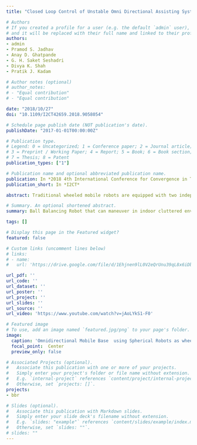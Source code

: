```yaml
---
title: "Closed Loop Control of Unstable Omni Directional Assisting System"

# Authors
# If you created a profile for a user (e.g. the default `admin` user), write the username (folder name) here 
# and it will be replaced with their full name and linked to their profile.
authors:
- admin
- Pramod S. Jadhav
- Anay D. Ghatpande
- G. H. Saket Seshadri
- Divya K. Shah
- Pratik J. Kadam

# Author notes (optional)
# author_notes:
# - "Equal contribution"
# - "Equal contribution"

date: "2018/10/27"
doi: "10.1109/I2CT42659.2018.9058054"

# Schedule page publish date (NOT publication's date).
publishDate: "2017-01-01T00:00:00Z"

# Publication type.
# Legend: 0 = Uncategorized; 1 = Conference paper; 2 = Journal article;
# 3 = Preprint / Working Paper; 4 = Report; 5 = Book; 6 = Book section;
# 7 = Thesis; 8 = Patent
publication_types: ["1"]

# Publication name and optional abbreviated publication name.
publication: In *2018 4th International Conference for Convergence in Technology (I2CT)*
publication_short: In *I2CT*

abstract: Traditional wheeled mobile robots are equipped with two independent driving wheels. Since these robots have two controllable degrees of freedom (DOFs), they can rotate about any point, but cannot perform immediate motion in every direction. To overcome this type of motion limitation, omnidirectional mobile robots were proposed. They can move in an arbitrary direction without changing the direction of the wheels, because they can achieve five DOF-motion on a two dimensional plane. A special kind of such a robot is a Ball-Balancing Robot (BBR). This system is inherently unstable, as it will immediately fall down when no active control is applied to the wheels on the ball. There is no need to rotate the robot body when change the driving direction of the ball robot, so it is suitable for cluttered environments. The proposed work is intended to be used as an assistant robot in offices, airports, shopping complexes where there is a lot of congestion in the surroundings. It is also equipped with a kinect sensor for providing vision capabilities using which it could simultaneously localize itself and map its surroundings (SLAM) that would result in a seamless motion. Thus BBR would be able to smoothly move and avoid obstacles and provide the necessary assistance.

# Summary. An optional shortened abstract.
summary: Ball Balancing Robot that can maneuver in indoor cluttered environments having onboard sensing like RGBD camera for navigation.

tags: []

# Display this page in the Featured widget?
featured: false

# Custom links (uncomment lines below)
# links:
# - name: 
#   url: 'https://drive.google.com/file/d/1Ehjnen9lL0V2eQrUnu39qL8x6iDbKR7G/view?usp=sharing'

url_pdf: ''
url_code: ''
url_dataset: ''
url_poster: ''
url_project: ''
url_slides: ''
url_source: ''
url_video: 'https://www.youtube.com/watch?v=jAoLYkS1-F0'

# Featured image
# To use, add an image named `featured.jpg/png` to your page's folder. 
image:
  caption: 'Omnidirectional Mobile Base  using Spherical Robots as wheels'
  focal_point:  Center
  preview_only: false

# Associated Projects (optional).
#   Associate this publication with one or more of your projects.
#   Simply enter your project's folder or file name without extension.
#   E.g. `internal-project` references `content/project/internal-project/index.md`.
#   Otherwise, set `projects: []`.
projects:
- bbr

# Slides (optional).
#   Associate this publication with Markdown slides.
#   Simply enter your slide deck's filename without extension.
#   E.g. `slides: "example"` references `content/slides/example/index.md`.
#   Otherwise, set `slides: ""`.
# slides: ""
---
```


<!-- {{% callout note %}}
Click the *Cite* button above to demo the feature to enable visitors to import publication metadata into their reference management software.
{{% /callout %}}

{{% callout note %}}
Create your slides in Markdown - click the *Slides* button to check out the example.
{{% /callout %}}

Supplementary notes can be added here, including [code, math, and images](https://wowchemy.com/docs/writing-markdown-latex/). -->
